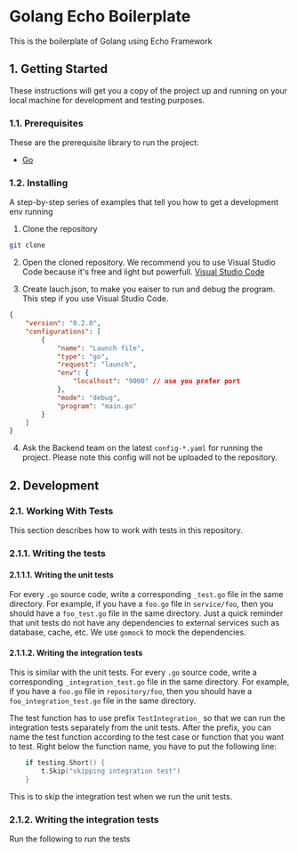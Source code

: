 # Golang Echo Boilerplate
This is the boilerplate of Golang using Echo Framework

## 1. Getting Started

These instructions will get you a copy of the project up and running on your local machine for development and testing purposes.

### 1.1. Prerequisites

These are the prerequisite library to run the project:

- [Go](https://golang.org/doc/install)
<!-- - [Docker](https://docs.docker.com/get-docker/)
- [Docker Compose](https://docs.docker.com/compose/install/)
- [GNU Make](https://www.gnu.org/software/make/)
- [oapi-codegen](https://github.com/deepmap/oapi-codegen)
- [mockgen](https://github.com/uber-go/mock)
- [wire](https://github.com/google/wire)
- [migrate](https://github.com/golang-migrate/migrate)
- [gcloud CLI](https://cloud.google.com/sdk/docs/install)
- [gentool](https://gorm.io/gen/gen_tool.html) -->

### 1.2. Installing

A step-by-step series of examples that tell you how to get a development env running

1. Clone the repository

```bash
git clone
```

2. Open the cloned repository. We recommend you to use Visual Studio Code because it's free and light but powerfull. [Visual Studio Code](https://code.visualstudio.com/download)

3. Create lauch.json, to make you eaiser to run and debug the program. This step if you use Visual Studio Code.

```json
{
    "version": "0.2.0",
    "configurations": [
        {
            "name": "Launch file",
            "type": "go",
            "request": "launch",
            "env": {
                "localhost": "9000" // use you prefer port
            },
            "mode": "debug",
            "program": "main.go"
        }
    ]
}
```

4. Ask the Backend team on the latest `config-*.yaml` for running the project. Please note this config will not be uploaded to the repository.

## 2. Development

### 2.1. Working With Tests

This section describes how to work with tests in this repository.

### 2.1.1. Writing the tests

#### 2.1.1.1. Writing the unit tests

For every `.go` source code, write a corresponding `_test.go` file in the same directory. For example, if you have a `foo.go` file in `service/foo`, then you should have a `foo_test.go` file in the same directory. Just a quick reminder that unit tests do not have any dependencies to external services such as database, cache, etc. We use `gomock` to mock the dependencies.

#### 2.1.1.2. Writing the integration tests

This is similar with the unit tests. For every `.go` source code, write a corresponding `_integration_test.go` file in the same directory. For example, if you have a `foo.go` file in `repository/foo`, then you should have a `foo_integration_test.go` file in the same directory.

The test function has to use prefix `TestIntegration_` so that we can run the integration tests separately from the unit tests. After the prefix, you can name the test function according to the test case or function that you want to test. Right below the function name, you have to put the following line:

```go
	if testing.Short() {
		t.Skip("skipping integration test")
	}
```

This is to skip the integration test when we run the unit tests.

### 2.1.2. Writing the integration tests

Run the following to run the tests

